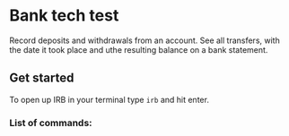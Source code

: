 # Bank tech test

Record deposits and withdrawals from an account. See all transfers, with the date it took place and uthe resulting balance on a bank statement.

## Get started

To open up IRB in your terminal type `irb` and hit enter.

### List of commands:

